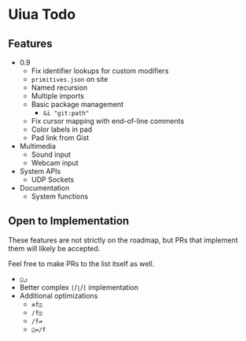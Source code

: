 # Uiua Todo

## Features
- 0.9
  - Fix identifier lookups for custom modifiers
  - `primitives.json` on site
  - Named recursion
  - Multiple imports
  - Basic package management
    - `&i "git:path"`
  - Fix cursor mapping with end-of-line comments
  - Color labels in pad
  - Pad link from Gist
- Multimedia
  - Sound input
  - Webcam input
- System APIs
  - UDP Sockets
- Documentation
  - System functions

## Open to Implementation
These features are not strictly on the roadmap, but PRs that implement them will likely be accepted.

Feel free to make PRs to the list itself as well.

- `⍜◿`
- Better complex `⌈`/`⌊`/`⁅` implementation
- Additional optimizations
  - `≡f◫`
  - `/f◫`
  - `/f⇌`
  - `⍜⇌/f`